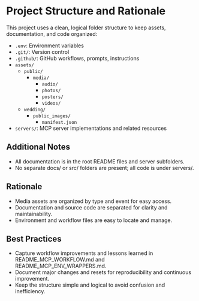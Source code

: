 # Project Structure and Rationale

This project uses a clean, logical folder structure to keep assets, documentation, and code organized:

- `.env`: Environment variables
- `.git/`: Version control
- `.github/`: GitHub workflows, prompts, instructions
- `assets/`
  - `public/`
    - `media/`
      - `audio/`
      - `photos/`
      - `posters/`
      - `videos/`
  - `wedding/`
    - `public_images/`
      - `manifest.json`
- `servers/`: MCP server implementations and related resources

## Additional Notes

- All documentation is in the root README files and server subfolders.
- No separate docs/ or src/ folders are present; all code is under servers/.


## Rationale

- Media assets are organized by type and event for easy access.
- Documentation and source code are separated for clarity and maintainability.
- Environment and workflow files are easy to locate and manage.


## Best Practices

- Capture workflow improvements and lessons learned in README_MCP_WORKFLOW.md and README_MCP_ENV_WRAPPERS.md.
- Document major changes and resets for reproducibility and continuous improvement.
- Keep the structure simple and logical to avoid confusion and inefficiency.
